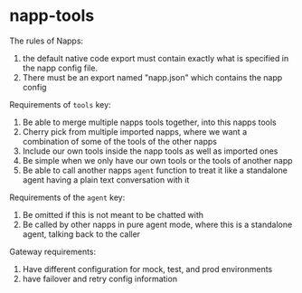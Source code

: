 # napp-tools

The rules of Napps:

1. the default native code export must contain exactly what is specified in the
   napp config file.
2. There must be an export named "napp.json" which contains the napp config

Requirements of `tools` key:

1. Be able to merge multiple napps tools together, into this napps tools
2. Cherry pick from multiple imported napps, where we want a combination of some
   of the tools of the other napps
3. Include our own tools inside the napp tools as well as imported ones
4. Be simple when we only have our own tools or the tools of another napp
5. Be able to call another napps `agent` function to treat it like a standalone
   agent having a plain text conversation with it

Requirements of the `agent` key:

1. Be omitted if this is not meant to be chatted with
2. Be called by other napps in pure agent mode, where this is a standalone
   agent, talking back to the caller

Gateway requirements:

1. Have different configuration for mock, test, and prod environments
2. have failover and retry config information
